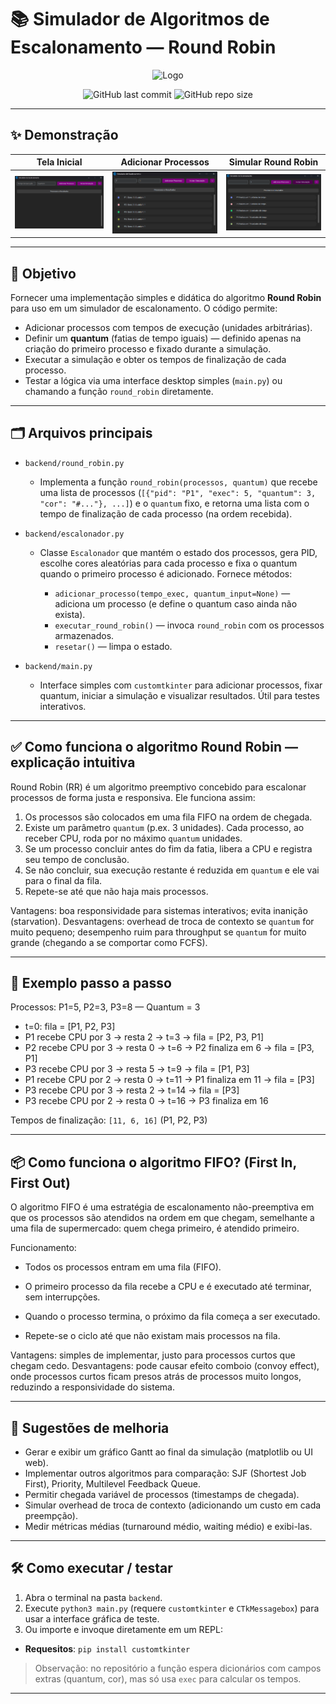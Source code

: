 # 📚 Simulador de Algoritmos de Escalonamento — Round Robin

<div align="center">
  <img src="assets/nadaainda.png" width="200" alt="Logo ">

![GitHub last commit](https://img.shields.io/github/last-commit/MathiasTAR/LibrisMobile)
![GitHub repo size](https://img.shields.io/github/repo-size/MathiasTAR/LibrisMobile)

</div>

---

## ✨ Demonstração

| Tela Inicial                                              | Adicionar Processos                                       | Simular Round Robin                                  
| --------------------------------------------------------- | --------------------------------------------------------- | ---------------------------------------------------------- 
| <img src="assets/TelaInicial.png" width="600"> | <img src="assets/AdicionarProcessos.png" width="600"> | <img src="assets/Simular.png" width="600"> 

---

## 🎯 Objetivo

Fornecer uma implementação simples e didática do algoritmo **Round Robin** para uso em um simulador de escalonamento. O código permite:

* Adicionar processos com tempos de execução (unidades arbitrárias).
* Definir um **quantum** (fatias de tempo iguais) — definido apenas na criação do primeiro processo e fixado durante a simulação.
* Executar a simulação e obter os tempos de finalização de cada processo.
* Testar a lógica via uma interface desktop simples (`main.py`) ou chamando a função `round_robin` diretamente.

---

## 🗂 Arquivos principais

* `backend/round_robin.py`

  * Implementa a função `round_robin(processos, quantum)` que recebe uma lista de processos (`[{"pid": "P1", "exec": 5, "quantum": 3, "cor": "#..."}, ...]`) e o `quantum` fixo, e retorna uma lista com o tempo de finalização de cada processo (na ordem recebida).

* `backend/escalonador.py`

  * Classe `Escalonador` que mantém o estado dos processos, gera PID, escolhe cores aleatórias para cada processo e fixa o quantum quando o primeiro processo é adicionado. Fornece métodos:

    * `adicionar_processo(tempo_exec, quantum_input=None)` — adiciona um processo (e define o quantum caso ainda não exista).
    * `executar_round_robin()` — invoca `round_robin` com os processos armazenados.
    * `resetar()` — limpa o estado.

* `backend/main.py`

  * Interface simples com `customtkinter` para adicionar processos, fixar quantum, iniciar a simulação e visualizar resultados. Útil para testes interativos.

---

## ✅ Como funciona o algoritmo Round Robin — explicação intuitiva

Round Robin (RR) é um algoritmo preemptivo concebido para escalonar processos de forma justa e responsiva. Ele funciona assim:

1. Os processos são colocados em uma fila FIFO na ordem de chegada.
2. Existe um parâmetro `quantum` (p.ex. 3 unidades). Cada processo, ao receber CPU, roda por no máximo `quantum` unidades.
3. Se um processo concluir antes do fim da fatia, libera a CPU e registra seu tempo de conclusão.
4. Se não concluir, sua execução restante é reduzida em `quantum` e ele vai para o final da fila.
5. Repete-se até que não haja mais processos.

Vantagens: boa responsividade para sistemas interativos; evita inanição (starvation).
Desvantagens: overhead de troca de contexto se `quantum` for muito pequeno; desempenho ruim para throughput se `quantum` for muito grande (chegando a se comportar como FCFS).

---

## 🔎 Exemplo passo a passo

Processos: P1=5, P2=3, P3=8 — Quantum = 3

* t=0: fila = \[P1, P2, P3]
* P1 recebe CPU por 3 → resta 2 → t=3 → fila = \[P2, P3, P1]
* P2 recebe CPU por 3 → resta 0 → t=6 → P2 finaliza em 6 → fila = \[P3, P1]
* P3 recebe CPU por 3 → resta 5 → t=9 → fila = \[P1, P3]
* P1 recebe CPU por 2 → resta 0 → t=11 → P1 finaliza em 11 → fila = \[P3]
* P3 recebe CPU por 3 → resta 2 → t=14 → fila = \[P3]
* P3 recebe CPU por 2 → resta 0 → t=16 → P3 finaliza em 16

Tempos de finalização: `[11, 6, 16]` (P1, P2, P3)

---

## 📦 Como funciona o algoritmo FIFO? (First In, First Out)

O algoritmo FIFO é uma estratégia de escalonamento não-preemptiva em que os processos são atendidos na ordem em que chegam, semelhante a uma fila de supermercado: quem chega primeiro, é atendido primeiro.

Funcionamento:

* Todos os processos entram em uma fila (FIFO).

* O primeiro processo da fila recebe a CPU e é executado até terminar, sem interrupções.

* Quando o processo termina, o próximo da fila começa a ser executado.

* Repete-se o ciclo até que não existam mais processos na fila.

Vantagens: simples de implementar, justo para processos curtos que chegam cedo.
Desvantagens: pode causar efeito comboio (convoy effect), onde processos curtos ficam presos atrás de processos muito longos, reduzindo a responsividade do sistema.

---

## 🔭 Sugestões de melhoria

* Gerar e exibir um gráfico Gantt ao final da simulação (matplotlib ou UI web).
* Implementar outros algoritmos para comparação: SJF (Shortest Job First), Priority, Multilevel Feedback Queue.
* Permitir chegada variável de processos (timestamps de chegada).
* Simular overhead de troca de contexto (adicionando um custo em cada preempção).
* Medir métricas médias (turnaround médio, waiting médio) e exibi-las.

---

## 🛠 Como executar / testar

1. Abra o terminal na pasta `backend`.
2. Execute `python3 main.py` (requere `customtkinter` e `CTkMessagebox`) para usar a interface gráfica de teste.
3. Ou importe e invoque diretamente em um REPL:

* **Requesitos**: `pip install customtkinter`

> Observação: no repositório a função espera dicionários com campos extras (quantum, cor), mas só usa `exec` para calcular os tempos.

---
